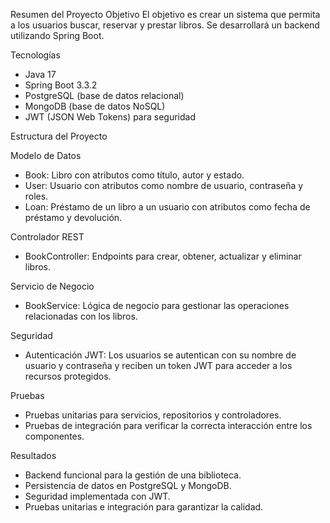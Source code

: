 
Resumen del Proyecto
Objetivo
El objetivo es crear un sistema que permita a los usuarios buscar, reservar y prestar libros. Se desarrollará un backend utilizando Spring Boot.

Tecnologías
- Java 17
- Spring Boot 3.3.2
- PostgreSQL (base de datos relacional)
- MongoDB (base de datos NoSQL)
- JWT (JSON Web Tokens) para seguridad

Estructura del Proyecto

Modelo de Datos
- Book: Libro con atributos como título, autor y estado.
- User: Usuario con atributos como nombre de usuario, contraseña y roles.
- Loan: Préstamo de un libro a un usuario con atributos como fecha de préstamo y devolución.

Controlador REST
- BookController: Endpoints para crear, obtener, actualizar y eliminar libros.

Servicio de Negocio
- BookService: Lógica de negocio para gestionar las operaciones relacionadas con los libros.

Seguridad
- Autenticación JWT: Los usuarios se autentican con su nombre de usuario y contraseña y reciben un token JWT para acceder a los recursos protegidos.

Pruebas
- Pruebas unitarias para servicios, repositorios y controladores.
- Pruebas de integración para verificar la correcta interacción entre los componentes.

Resultados
- Backend funcional para la gestión de una biblioteca.
- Persistencia de datos en PostgreSQL y MongoDB.
- Seguridad implementada con JWT.
- Pruebas unitarias e integración para garantizar la calidad.

